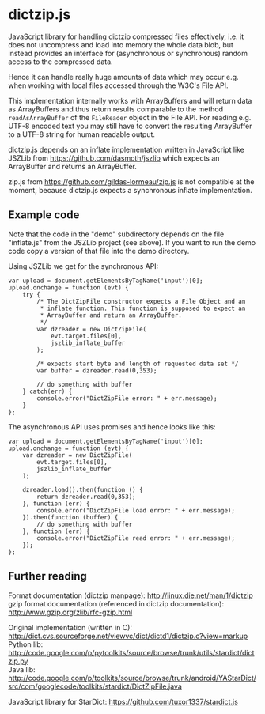 dictzip.js
==========

JavaScript library for handling dictzip compressed files effectively, i.e. it does not
uncompress and load into memory the whole data blob, but instead provides an interface
for (asynchronous or synchronous) random access to the compressed data.

Hence it can handle really huge amounts of data which may occur e.g. when working with
local files accessed through the W3C's File API.

This implementation internally works with ArrayBuffers and will return data
as ArrayBuffers and thus return results comparable to the method
`readAsArrayBuffer` of the `FileReader` object in the File API. For reading
e.g. UTF-8 encoded text you may still have to convert the resulting 
ArrayBuffer to a UTF-8 string for human readable output.

dictzip.js depends on an inflate implementation written in JavaScript like
JSZLib from https://github.com/dasmoth/jszlib which expects an ArrayBuffer
and returns an ArrayBuffer.

zip.js from https://github.com/gildas-lormeau/zip.js is not compatible
at the moment, because dictzip.js expects a synchronous inflate implementation.

Example code
---

Note that the code in the "demo" subdirectory depends on the file "inflate.js"
from the JSZLib project (see above). If you want to run the demo code copy
a version of that file into the demo directory.

Using JSZLib we get for the synchronous API:
    
    var upload = document.getElementsByTagName('input')[0];
    upload.onchange = function (evt) {
        try {
            /* The DictZipFile constructor expects a File Object and an
             * inflate function. This function is supposed to expect an
             * ArrayBuffer and return an ArrayBuffer.
             */
            var dzreader = new DictZipFile(
                evt.target.files[0],
                jszlib_inflate_buffer
            );
            
            /* expects start byte and length of requested data set */
            var buffer = dzreader.read(0,353);
            
            // do something with buffer
        } catch(err) {
            console.error("DictZipFile error: " + err.message);
        }
    };

The asynchronous API uses promises and hence looks like this:

    var upload = document.getElementsByTagName('input')[0];
    upload.onchange = function (evt) {
        var dzreader = new DictZipFile(
            evt.target.files[0],
            jszlib_inflate_buffer
        );
        
        dzreader.load().then(function () {
            return dzreader.read(0,353);
        }, function (err) {
            console.error("DictZipFile load error: " + err.message);
        }).then(function (buffer) {
            // do something with buffer
        }, function (err) {
            console.error("DictZipFile read error: " + err.message);
        });
    };

Further reading
---

Format documentation (dictzip manpage): http://linux.die.net/man/1/dictzip  
gzip format documentation (referenced in dictzip documentation): http://www.gzip.org/zlib/rfc-gzip.html

Original implementation (written in C): http://dict.cvs.sourceforge.net/viewvc/dict/dictd1/dictzip.c?view=markup  
Python lib: http://code.google.com/p/pytoolkits/source/browse/trunk/utils/stardict/dictzip.py  
Java lib: http://code.google.com/p/toolkits/source/browse/trunk/android/YAStarDict/src/com/googlecode/toolkits/stardict/DictZipFile.java

JavaScript library for StarDict: https://github.com/tuxor1337/stardict.js
